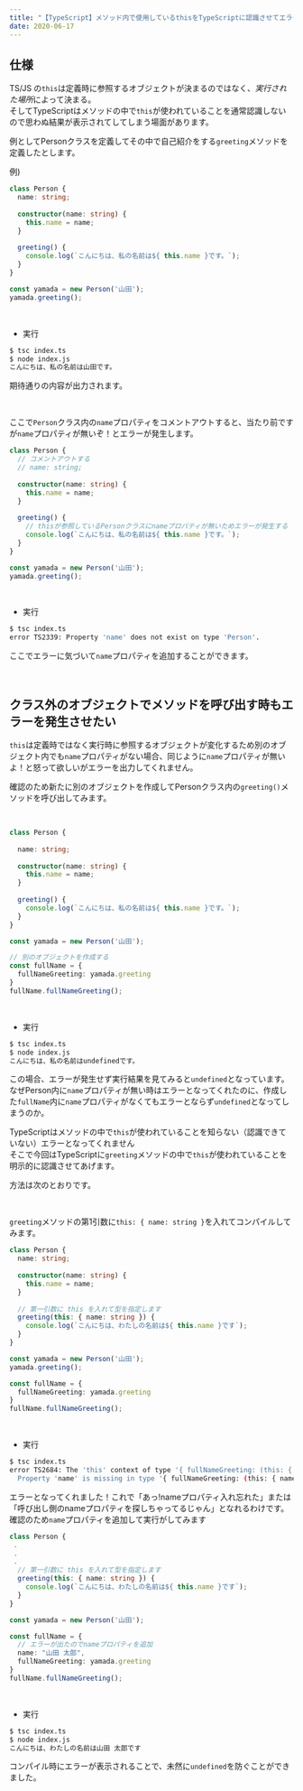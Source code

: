 ```yaml
---
title: "【TypeScript】メソッド内で使用しているthisをTypeScriptに認識させてエラーを出力してもらいたい"
date: 2020-06-17
---
```



## 仕様
TS/JS の`this`は定義時に参照するオブジェクトが決まるのではなく、*実行された場所*によって決まる。  
そしてTypeScriptはメソッドの中で`this`が使われていることを通常認識しないので思わぬ結果が表示されてしてしまう場面があります。

例としてPersonクラスを定義してその中で自己紹介をする`greeting`メソッドを定義したとします。

例)
```typescript
class Person {
  name: string;
  
  constructor(name: string) {
    this.name = name;
  }
  
  greeting() {
    console.log(`こんにちは、私の名前は${ this.name }です。`);
  }
}

const yamada = new Person('山田');
yamada.greeting();

```

<br>

- 実行


```bash
$ tsc index.ts
$ node index.js
こんにちは、私の名前は山田です。
```

期待通りの内容が出力されます。

<br>

ここで`Person`クラス内の`name`プロパティをコメントアウトすると、当たり前ですが`name`プロパティが無いぞ！とエラーが発生します。


```typescript
class Person {
  // コメントアウトする
  // name: string;
  
  constructor(name: string) {
    this.name = name;
  }
  
  greeting() {
    // thisが参照しているPersonクラスにnameプロパティが無いためエラーが発生する
    console.log(`こんにちは、私の名前は${ this.name }です。`);
  }
}

const yamada = new Person('山田');
yamada.greeting();
```

<br>

- 実行


```bash
$ tsc index.ts
error TS2339: Property 'name' does not exist on type 'Person'.
```

ここでエラーに気づいて`name`プロパティを追加することができます。

<br>


## クラス外のオブジェクトでメソッドを呼び出す時もエラーを発生させたい

`this`は定義時ではなく実行時に参照するオブジェクトが変化するため別のオブジェクト内でも`name`プロパティがない場合、同じように`name`プロパティが無いよ！と怒って欲しいがエラーを出力してくれません。

確認のため新たに別のオブジェクトを作成してPersonクラス内の`greeting()`メソッドを呼び出してみます。

<br>

```typescript
class Person {
  
  name: string;
  
  constructor(name: string) {
    this.name = name;
  }
  
  greeting() {
    console.log(`こんにちは、私の名前は${ this.name }です。`);
  }
}

const yamada = new Person('山田');

// 別のオブジェクトを作成する
const fullName = {
  fullNameGreeting: yamada.greeting
}
fullName.fullNameGreeting();

```

<br>

- 実行

```bash
$ tsc index.ts
$ node index.js
こんにちは、私の名前はundefinedです。
```

この場合、エラーが発生せず実行結果を見てみると`undefined`となっています。
なぜPerson内に`name`プロパティが無い時はエラーとなってくれたのに、作成した`fullName`内に`name`プロパティがなくてもエラーとならず`undefined`となってしまうのか。

TypeScriptはメソッドの中で`this`が使われていることを知らない（認識できていない）エラーとなってくれません  
そこで今回はTypeScriptに`greeting`メソッドの中で`this`が使われていることを明示的に認識させてあげます。

方法は次のとおりです。

<br>

`greeting`メソッドの第1引数に`this: { name: string }`を入れてコンパイルしてみます。
```typescript
class Person {
  name: string;
  
  constructor(name: string) {
    this.name = name;
  }
  
  // 第一引数に this を入れて型を指定します
  greeting(this: { name: string }) {
    console.log(`こんにちは、わたしの名前は${ this.name }です`);
  }
}

const yamada = new Person('山田');
yamada.greeting();

const fullName = {
  fullNameGreeting: yamada.greeting
}
fullName.fullNameGreeting();
```

<br>

- 実行

```bash
$ tsc index.ts
error TS2684: The 'this' context of type '{ fullNameGreeting: (this: { name: string; }) => void; }' is not assignable to method's 'this' of type '{ name: string; }'.
  Property 'name' is missing in type '{ fullNameGreeting: (this: { name: string; }) => void; }' but required in type '{ name: string; }'.
```

エラーとなってくれました！これで「あっ!nameプロパティ入れ忘れた」または「呼び出し側のnameプロパティを探しちゃってるじゃん」となれるわけです。  
確認のため`name`プロパティを追加して実行がしてみます

```typescript
class Person {
 .
 .
 .
  // 第一引数に this を入れて型を指定します
  greeting(this: { name: string }) {
    console.log(`こんにちは、わたしの名前は${ this.name }です`);
  }
}

const yamada = new Person('山田');

const fullName = {
  // エラーが出たのでnameプロパティを追加
  name: "山田 太郎",
  fullNameGreeting: yamada.greeting
}
fullName.fullNameGreeting();
```

<br>

- 実行

```bash
$ tsc index.ts
$ node index.js
こんにちは、わたしの名前は山田 太郎です
```

コンパイル時にエラーが表示されることで、未然に`undefined`を防ぐことができました。